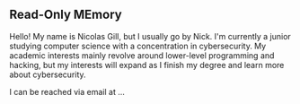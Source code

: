 ## Read-Only MEmory
Hello! My name is Nicolas Gill, but I usually go by Nick. I'm currently a junior studying computer science with a concentration in cybersecurity. My academic interests mainly revolve around lower-level programming and hacking, but my interests will expand as I finish my degree and learn more about cybersecurity.

I can be reached via email at ...

<!---
Nicolas-Gill/Nicolas-Gill is a ✨ special ✨ repository because its `README.md` (this file) appears on your GitHub profile.
You can click the Preview link to take a look at your changes.
--->
